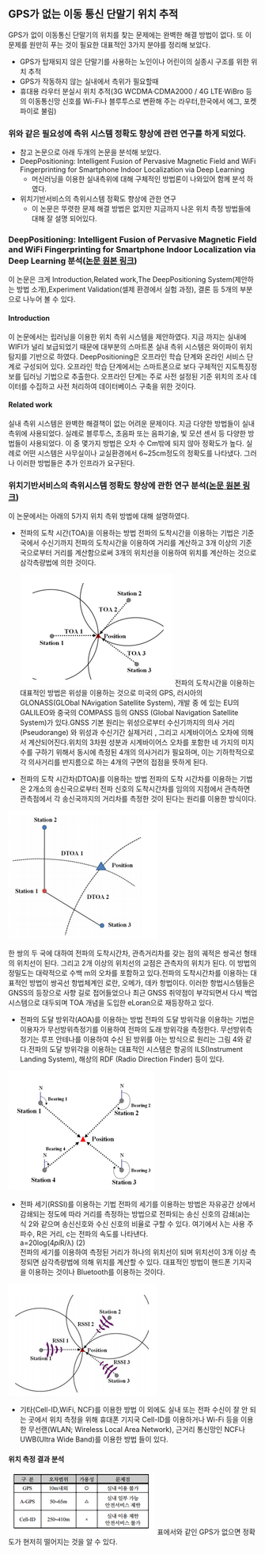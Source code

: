 ## GPS가 없는 이동 통신 단말기 위치 추적 

GPS가 없이 이동통신 단말기의 위치를 찾는 문제에는 완벽한 해결 방법이 없다.
또 이 문제를 원만히 푸는 것이 필요한 대표적인 3가지 분야를 정리해 보았다. 
   * GPS가 탑재되지 않은 단말기를 사용하는 노인이나 어린이의 실종시 구조를 위한 위치 추적
   * GPS가 작동하지 않는 실내에서 측위가 필요할때
   * 휴대용 라우터 분실시 위치 추적(3G WCDMA·CDMA2000 / 4G LTE·WiBro 등의 이동통신망 신호를 Wi-Fi나 블루투스로 변환해 주는 라우터,한국에서 에그, 포켓파이로 불림)
### 위와 같은 필요성에 측위 시스템 정확도 향상에 관련 연구를 하게 되었다. 
* 참고 논문으로 아래 두개의 논문을 분석해 보았다. 
 * DeepPositioning:  Intelligent Fusion of Pervasive Magnetic Field and WiFi Fingerprinting for Smartphone Indoor Localization via Deep Learning
    * 머신러닝을 이용한 실내측위에 대해 구체적인 방법론이 나와있어 함께 분석 하였다.
  * 위치기반서비스의 측위시스템 정확도 향상에 관한 연구
    * 이 논문은 뚜렷한 문제 해결 방법은 없지만 지금까지 나온 위치 측정 방법들에 대해 잘 설명 되어있다.
 
### DeepPositioning:  Intelligent Fusion of Pervasive Magnetic Field and WiFi Fingerprinting for Smartphone Indoor Localization via Deep Learning 분석([논문 원본 링크](https://ieeexplore.ieee.org/document/8260607))

이 논문은 크게  Introduction,Related work,The DeepPositioning System(제안하는 방법 소개),Experiment Validation(셀제 환경에서 실험 과정), 결론 등 5개의 부분으로 나누어 볼 수 있다. 

#### Introduction 
이 논문에서는 립러닝을 이용한 위치 측위 시스템을 제안하였다. 지금 까지는 실내에 WIFI가 널리 보급되었기 때문에 대부분의 스마트폰 실내 측위 시스템은 와이파이 위치탐지를 기반으로 하였다. DeepPositioning은 오프라인 학습 단계와 온라인 서비스 단계로 구성되어 있다. 오프라인 학습 단계에서는 스마트폰으로 보다 구체적인 지도특징정보를 딥러닝 기법으로 추출한다. 오프라인 단계는 주로 사전 설정된 기준 위치의 조사 데이터를 수집하고 사전 처리하여 데이터베이스 구축을 위한 것이다.

#### Related work
실내 측위 시스템은 완벽한 해결책이 없는 어려운 문제이다. 지금 다양한 방법들이 실내 측위에 사용되었다. 실례로 블루투스, 초음파 또는 음파기술, 빛 모션 센서 등 다양한 방법들이 사용되었다. 이 중 몇가지 방법은 오차 수 Cm밖에 되지 않아 정확도가 높다. 실례로 어떤 시스템은 사무실이나 교실환경에서 6~25cm정도의 정확도를 나타냈다. 그러나 이러한 방법들은 추가 인프라가 요구된다. 





### 위치기반서비스의 측위시스템 정확도 향상에 관한 연구 분석([논문 원본 링크](http://www.dbpia.co.kr/journal/articleDetail?nodeId=NODE02500799))

이 논문에서는 아래의 5가지 위치 측위 방법에 대해 설명하였다.
* 전파의 도착 시간(TOA)을 이용하는 방법
  전파의 도착시간을 이용하는 기법은 기준국에서 수신기까지 전파의 도착시간을 이용하여 거리를 계산하고 3개 이상의 기준국으로부터 거리를 계산함으로써 3개의 위치선을 이용하여 위치를 계산하는 것으로 삼각측량법에 의한 것이다.
  
  ![TOA기법 윈리](./TOA.PNG)
전파의 도착시간을 이용하는 대표적인 방법은 위성을 이용하는 것으로 미국의 GPS, 러시아의 GLONASS(GLObal NAvigation Satellite System), 개발 중    에 있는 EU의 GALILEO와 중국의 COMPASS 등의 GNSS (Global Navigation Satellite System)가 있다.GNSS 기본 원리는 위성으로부터 수신기까지의 의사  거리(Pseudorange) 와 위성과 수신기간 실제거리 , 그리고 시계바이어스 오차에 의해서 계산되어진다.위치의 3차원 성분과 시계바이어스 오차를 포함한 네 가지의 미지수를 구하기 위해서 동시에 측정된 4개의 의사거리가 필요하며, 이는 기하학적으로 각 의사거리를 반지름으로 하는 4개의 구면의 접점을 뜻하게 된다.

  
* 전파의 도착 시간차(DTOA)를 이용하는 방법
전파의 도착 시간차를 이용하는 기법은 2개소의 송신국으로부터 전파 신호의 도착시간차를 임의의 지점에서 관측하면 관측점에서 각 송신국까지의 거리차를 측정한 것이 된다는 원리를 이용한 방식이다.

![DTOA기법 원리](./DTOA.PNG)

한 쌍의 두 국에 대하여 전파의 도착시간차, 관측거리차를 갖는 점의 궤적은 쌍곡선 형태의 위치선이 된다. 그리고 2개 이상의 위치선의 교점은 관측자의 위치가 된다. 이 방법의 정밀도는 대략적으로 수백 m의 오차를 포함하고 있다.전파의 도착시간차를 이용하는 대표적인 방법이 쌍곡선 항법체계인 로란, 오메가, 데카 항법이다. 이러한 항법시스템들은 GNSS의 등장으로 사향 길로 접어들었으나 최근 GNSS 취약점이 부각되면서 다시 백업시스템으로 대두되며 TOA 개념을 도입한 eLoran으로 재등장하고 있다.



* 전파의 도달 방위각(AOA)를 이용하는 방법
전파의 도달 방위각을 이용하는 기법은 이용자가 무선방위측정기를 이용하여 전파의 도래 방위각을 측정한다. 무선방위측정기는 루프 안테나를 이용하여 수신
된 방위를 아는 방식으로 원리는 그림 4와 같다.전파의 도달 방위각을 이용하는 대표적인 시스템은 항공의 ILS(Instrument Landing System), 해상의 RDF 
(Radio Direction Finder) 등이 있다.

![AOA기법 원리](./AOA.PNG)

* 전파 세기(RSSI)를 이용하는 기법
  전파의 세기를 이용하는 방법은 자유공간 상에서 감쇄되는 정도에 따라 거리를 측정하는 방법으로 전파되는 송신 신호의 감쇄(a)는 식 2와 같으며 송신신호와 수신 신호의 비율로 구할 수 있다. 여기에서 λ는 사용 주파수, R은 거리, c는 전파의 속도를 나타낸다.\
  a=20log(4*pi*R/λ)   (2)\
  전파의 세기를 이용하여 측정된 거리가 하나의 위치선이 되며 위치선이 3개 이상 측정되면 삼각측량법에 의해 위치를 계산할 수 있다. 대표적인 방법이 핸드폰 기지국을 이용하는 것이나 Bluetooth를 이용하는 것이다. 
  
![RSSI기법 원리](./RSSI.PNG)
  
  * 기타(Cell-ID,WiFi, NCF)를 이용한 방법
이 외에도 실내 또는 전파 수신이 잘 안 되는 곳에서 위치 측정을 위해 휴대폰 기지국 Cell-ID를 이용하거나 Wi-Fi 등을 이용한 무선랜(WLAN; Wireless Local Area Network), 근거리 통신망인 NCF나 UWB(Ultra Wide Band)를 이용한 방법 들이 있다.
#### 위치 측정 결과 분석
![위치 측정 결과 분석](./table1.PNG)
표에서와 같인 GPS가 없으면 정확도가 현저히 떨어지는 것을 알 수 있다. 








